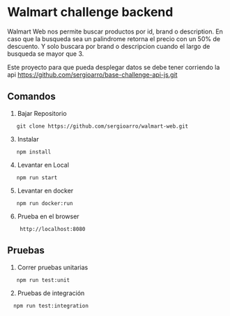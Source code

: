 # Walmart challenge backend

Walmart Web nos permite buscar productos por id, brand o description. En caso que la busqueda sea un palindrome retorna el precio con un 50% de descuento. Y solo buscara por brand o descripcion cuando el largo de busqueda se mayor que 3.

Este proyecto para que pueda desplegar datos se debe tener corriendo la api https://github.com/sergioarro/base-challenge-api-js.git
## Comandos

1. Bajar Repositorio
```
   git clone https://github.com/sergioarro/walmart-web.git 
```

3. Instalar 
```
   npm install  
```

4. Levantar en Local
```
   npm run start
```

5. Levantar en docker 
```
   npm run docker:run  
```

6. Prueba en el browser
```
    http://localhost:8080
```

## Pruebas 

1. Correr pruebas unitarias
```
   npm run test:unit  
```

2. Pruebas de integración
```
  npm run test:integration   
```
